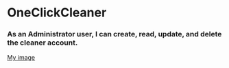 # OneClickCleaner

### As an Administrator user, I can create, read, update, and delete the cleaner account. 


[My image](username.github.com/repository/img/image.jpg)
